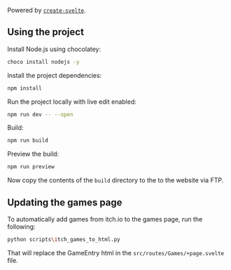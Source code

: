 Powered by [`create-svelte`](https://github.com/sveltejs/kit/tree/master/packages/create-svelte).

## Using the project

Install Node.js using chocolatey:

```bash
choco install nodejs -y
```

Install the project dependencies:

```bash
npm install
```

Run the project locally with live edit enabled:

```bash
npm run dev -- --open
```

Build:

```bash
npm run build
```

Preview the build:

```bash
npm run preview
```

Now copy the contents of the `build` directory to the to the website via FTP.


## Updating the games page

To automatically add games from itch.io to the games page, run the following:

```bash
python scripts\itch_games_to_html.py
```

That will replace the GameEntry html in the `src/routes/Games/+page.svelte` file.